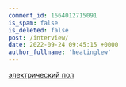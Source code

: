 ```yaml
---
comment_id: 1664012715091
is_spam: false
is_deleted: false
post: /interview/
date: 2022-09-24 09:45:15 +0000
author_fullname: 'heatinglew'
---
```


<a href="https://heating-film.com/elektrycheskyj-teplyj-pol/">электрический пол</a>

